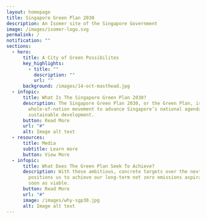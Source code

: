 ```yaml
---
layout: homepage
title: Singapore Green Plan 2030
description: An Isomer site of the Singapore Government
image: /images/isomer-logo.svg
permalink: /
notification: ""
sections:
  - hero:
      title: A City of Green Possibilites
      key_highlights:
        - title: ""
          description: ""
          url: ""
      background: /images/14-oct-masthead.jpg
  - infopic:
      title: What Is The Singapore Green Plan 2030?
      description: The Singapore Green Plan 2030, or the Green Plan, is a
        whole-of-nation movement to advance Singapore’s national agenda on
        sustainable development.
      button: Read More
      url: "#"
      alt: Image alt text
  - resources:
      title: Media
      subtitle: Learn more
      button: View More
  - infopic:
      title: What Does The Green Plan Seek To Achieve?
      description: With these ambitious, concrete targets over the next 10 years, it
        positions us to achieve our long-term net zero emissions aspiration as
        soon as viable.
      button: Read More
      url: "#"
      image: /images/why-sgp30.jpg
      alt: Image alt text
---
```

